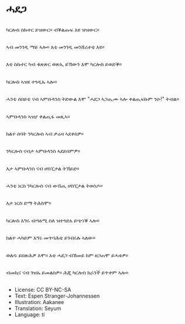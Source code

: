 # ሓደጋ

##
ካርሎስ ስኩተር ይዝውር። ብቕልጡፍ እዩ ዝዝውር።

##
ኣብ መንገዲ ማይ ኣሎ። እቲ መንገዲ መንሸራተቲ እዩ።

##
እቲ ስኩተር ካብ ቁጽጽር ወጽኢ ይኸውን እሞ ካርሎስ ይወድቕ።

##
ካርሎስ ኣዝዩ ተጎዲኡ ኣሎ።

##
ሓንቲ ሰበይቲ ናብ ኣምቡላንስ ትድውል እሞ "ሓደጋ ኣጋጢሙ ኣሎ ቀልጢፍኩም ንዑ!" ትብል።

##
ኣምቡላንስ ኣዝያ ቀልጢፋ መጺኣ።

##
ክልተ ሰባት ንካርሎስ ኣብ ቃሬዛ ኣደቀስዎ።

##
ንካርሎስ ናብታ ኣምቡላንስ ኣደይበምዎ።

##
እታ ኣምቡላንስ ናብ ሆስፒታል ትኸይድ።

##
ሓንቲ ነርስ ንካርሎስ ናብ ውሽጢ ሆስፒታል ትወስዶ።

##
እታ ነርስ ድማ ትሕክሞ።

##
ካርሎስ እግሩ ብጣዕሚ ስለ ዝተጎድአ ይጭነቕ ኣሎ።

##
ክልተ ሓካይም እግሩ መጥባሕቲ ይገብሩሉ ኣለው።

##
ወለዱ ይበጽሕዎ እሞ። እቲ ሓደጋ ብኸመይ ከም ዘጋጠሞ ይሓቱዎ።

##
ብመኪና ናብ ገዝኡ ይመልስዎ። ሕጂ ካርሎስ ክራንች ይጥቀም ኣሎ።

##
* License: CC BY-NC-SA
* Text: Espen Stranger-Johannessen
* Illustration: Aakanee
* Translation: Seyum
* Language: ti
